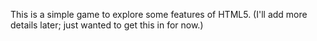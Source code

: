 This is a simple game to explore some features of HTML5.  (I'll add more details later; just wanted to get this in for now.)